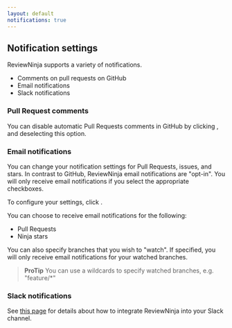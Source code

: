 ```yaml
---
layout: default
notifications: true
---
```


## Notification settings

ReviewNinja supports a variety of notifications.

* Comments on pull requests on GitHub
* Email notifications
* Slack notifications

### Pull Request comments

You can disable automatic Pull Requests comments in GitHub by clicking <i class="fa fa-cog"></i>, and deselecting this option.

### Email notifications

You can change your notification settings for Pull Requests, issues, and stars. In contrast to GitHub, ReviewNinja email notifications are "opt-in".  You will only receive email notifications if you select the appropriate checkboxes. 

To configure your settings, click <i class="fa fa-cog"></i>.

You can choose to receive email notifications for the following:

  * Pull Requests
  * Ninja stars

You can also specify branches that you wish to "watch". If specified, you will only receive email notifications for your watched branches.

> **ProTip** You can use a wildcards to specify watched branches, e.g. "feature/\*"

### Slack notifications

See [this page](/slack) for details about how to integrate ReviewNinja into your Slack channel.